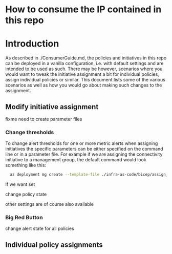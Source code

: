 <!-- markdownlint-disable -->
# How to consume the IP contained in this repo
<!-- markdownlint-restore -->

# Introduction

As described in ./ConsumerGuide.md, the policies and initiatives in this repo can be deployed in a vanilla configuration, i.e. with default settings and are intended to be used as such. There may be however, scenarios where you would want to tweak the initiative assignment a bit for individual policies, assign individual policies or similar. This document lists some of the various scenarios as well as how you would go about making such changes to the assignment. 

## Modify initiative assignment

fixme need to create parameter files

### Change thresholds

To change alert thresholds for one or more metric alerts when assigning initiatives the specific parameters can be either specified on the command line or in a parameter file. For example if we are assigning the connectivity initiative to a management group, the default command would look something like this:

```bash
  az deployment mg create --template-file ./infra-as-code/bicep/assign_initiatives_connectivity.bicep --location $location --management-group-id $connectivityManagementGroup --parameters parPolicyManagementGroupId=$managementGroupId
```
If we want set 



change policy state

other settings are of course also available

### Big Red Button

change alert state for all policies

## Individual policy assignments


